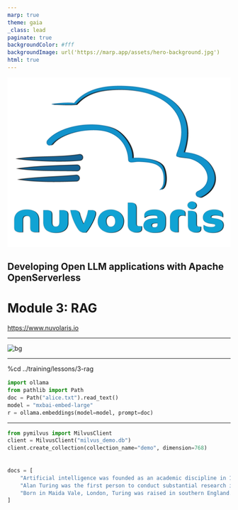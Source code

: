 ```yaml
---
marp: true
theme: gaia
_class: lead
paginate: true
backgroundColor: #fff
backgroundImage: url('https://marp.app/assets/hero-background.jpg')
html: true
---
```


![bg left:40% 80%](./logo-full-transparent.png)

## Developing Open LLM applications with Apache OpenServerless 
# Module 3: RAG

https://www.nuvolaris.io

---

![bg](https://fakeimg.pl/350x200/ff0000,0/000?text=Agenda&retina=1)



---

%cd ../training/lessons/3-rag

```python
import ollama
from pathlib import Path
doc = Path("alice.txt").read_text()
model = "mxbai-embed-large"
r = ollama.embeddings(model=model, prompt=doc)
```

---

```python
from pymilvus import MilvusClient
client = MilvusClient("milvus_demo.db")
client.create_collection(collection_name="demo", dimension=768)


docs = [
    "Artificial intelligence was founded as an academic discipline in 1956.",
    "Alan Turing was the first person to conduct substantial research in AI.",
    "Born in Maida Vale, London, Turing was raised in southern England.",
]

```

